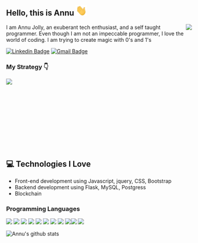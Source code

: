 <h2> Hello, this is Annu  <img src="https://raw.githubusercontent.com/ABSphreak/ABSphreak/master/gifs/Hi.gif" width="30px"></h2><img  align='right' src="https://c7.uihere.com/files/460/923/629/5b95b150a626e.jpg">
I am Annu Jolly, an exuberant tech enthusiast, and a self taught programmer. Even though I am not an impeccable programmer, I love the world of coding. I am trying to create magic with 0's and 1's

[![Linkedin Badge](https://img.shields.io/badge/-annu-blue?style=flat-square&logo=Linkedin&logoColor=white&link=https://www.linkedin.com/in/annu-jolly/)](https://www.linkedin.com/in/annu-jolly/) [![Gmail Badge](https://img.shields.io/badge/-annujolly17@gmail.com-c14438?style=flat-square&logo=Gmail&logoColor=white&link=mailto:annujolly17@gmail.com)](mailto:annujolly17@gmail.com)


### My Strategy 👇
<img src="https://user-images.githubusercontent.com/43414928/93064421-22a4b100-f695-11ea-8186-5c3740491fec.png" align='left'/>
<br/><br/><br/><br/><br/><br/><br/><br/><br/><br/><br/>


## :computer: Technologies I Love
* Front-end development using  Javascript, jquery, CSS, Bootstrap 
* Backend development using Flask, MySQL, Postgress
* Blockchain


### Programming Languages
 <img src = 'https://image.flaticon.com/icons/svg/1822/1822899.svg' height='30'/> <img src = 'https://image.flaticon.com/icons/svg/919/919827.svg' width='30'/> <img src = 'https://github.com/MarikIshtar007/MarikIshtar007/blob/master/images/css.svg' width='30'/> <img src = 'https://github.com/MarikIshtar007/MarikIshtar007/blob/master/images/js.svg' width='30'/> <img src = 'https://github.com/MarikIshtar007/MarikIshtar007/blob/master/images/bootstrap.svg' width='33'/>  <img src = 'https://github.com/MarikIshtar007/MarikIshtar007/blob/master/images/flask.png' width='30'/>  <img src = 'https://github.com/MarikIshtar007/MarikIshtar007/blob/master/images/c-original.svg' width='30'/> <img src = 'https://github.com/MarikIshtar007/MarikIshtar007/blob/master/images/cpp.svg' width='30'/> <img src = 'https://upload.wikimedia.org/wikipedia/commons/thumb/9/98/Solidity_logo.svg/1200px-Solidity_logo.svg.png' width='30'/><img src = 'https://external-content.duckduckgo.com/iu/?u=https%3A%2F%2Ftse3.mm.bing.net%2Fth%3Fid%3DOIP.RQ8rlvfppN1r1CA-mufW0QHaHa%26pid%3DApi&f=1' width='30'/> <img src = 'https://github.com/MarikIshtar007/MarikIshtar007/blob/master/images/sql.svg' width='30'/>
 
 


![Annu's github stats](https://github-readme-stats.vercel.app/api?username=annu12340&bg_color=30,e96443,904e95&title_color=fff&text_color=fff)
 
